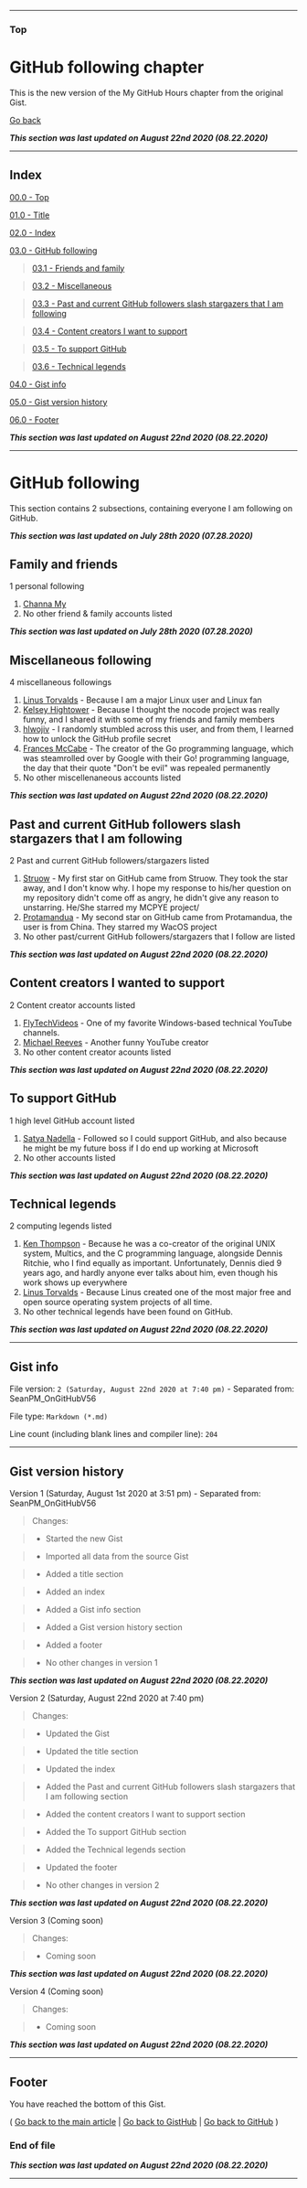 
***

### Top

# GitHub following chapter

This is the new version of the My GitHub Hours chapter from the original Gist.

[Go back](https://gist.github.com/seanpm2001/7e40a0e13c066a57577d8200b1afc6a3#My-GitHub-hours)

***This section was last updated on August 22nd 2020 (08.22.2020)***

***

## Index

[00.0 - Top](#Top)

[01.0 - Title](#Current-unanswered-technical-questions-chapter)

[02.0 - Index](#Index)

[03.0 - GitHub following](#GitHub-following)

> [03.1 - Friends and family](#Friends-and-family)

> [03.2 - Miscellaneous](#Miscellaneous-following)

> [03.3 - Past and current GitHub followers slash stargazers that I am following](#Past-and-current-GitHub-followers-slash-stargazers-that-I-am-following)

> [03.4 - Content creators I want to support](#Content-creators-I-want-to-support)

> [03.5 - To support GitHub](#To-support-GitHub)

> [03.6 - Technical legends](#Technical-legends)

[04.0 - Gist info](#Gist-info)

[05.0 - Gist version history](#Gist-version-history)

[06.0 - Footer](#Footer)

***This section was last updated on August 22nd 2020 (08.22.2020)***

***


# GitHub following

This section contains 2 subsections, containing everyone I am following on GitHub.

***This section was last updated on July 28th 2020 (07.28.2020)***

## Family and friends

1 personal following

1. [Channa My](https://github.com/channa-my)
2. No other friend & family accounts listed

***This section was last updated on July 28th 2020 (07.28.2020)***

## Miscellaneous following

4 miscellaneous followings

1. [Linus Torvalds](https://github.com/torvalds) - Because I am a major Linux user and Linux fan
2. [Kelsey Hightower](https://github.com/kelseyhightower) - Because I thought the nocode project was really funny, and I shared it with some of my friends and family members
3. [hlwojiv](https://github.com/hlwojiv) - I randomly stumbled across this user, and from them, I learned how to unlock the GitHub profile secret
4. [Frances McCabe](https://github.com/fgmccabe) - The creator of the Go programming language, which was steamrolled over by Google with their Go! programming language, the day that their quote "Don't be evil" was repealed permanently
5. No other miscellenaneous accounts listed

***This section was last updated on August 22nd 2020 (08.22.2020)***

## Past and current GitHub followers slash stargazers that I am following

2 Past and current GitHub followers/stargazers listed

1. [Struow](https://github.com/Struow) - My first star on GitHub came from Struow. They took the star away, and I don't know why. I hope my response to his/her question on my repository didn't come off as angry, he didn't give any reason to unstarring. He/She starred my MCPYE project/
2. [Protamandua](https://github.com/Protamandua) - My second star on GitHub came from Protamandua, the user is from China. They starred my WacOS project
3. No other past/current GitHub followers/stargazers that I follow are listed

***This section was last updated on August 22nd 2020 (08.22.2020)***

## Content creators I wanted to support

2 Content creator accounts listed

1. [FlyTechVideos](https://github.com/FlyTechVideos) - One of my favorite Windows-based technical YouTube channels.
2. [Michael Reeves](https://github.com/michaelreeves08) - Another funny YouTube creator
3. No other content creator acounts listed

***This section was last updated on August 22nd 2020 (08.22.2020)***

## To support GitHub

1 high level GitHub account listed

1. [Satya Nadella](https://github.com/satyanadella) - Followed so I could support GitHub, and also because he might be my future boss if I do end up working at Microsoft
2. No other accounts listed

***This section was last updated on August 22nd 2020 (08.22.2020)***

## Technical legends

2 computing legends listed

1. [Ken Thompson](https://github.com/ken) - Because he was a co-creator of the original UNIX system, Multics, and the C programming language, alongside Dennis Ritchie, who I find equally as important. Unfortunately, Dennis died 9 years ago, and hardly anyone ever talks about him, even though his work shows up everywhere
2. [Linus Torvalds](https://github.com/torvalds) - Because Linus created one of the most major free and open source operating system projects of all time.
3. No other technical legends have been found on GitHub.

***This section was last updated on August 22nd 2020 (08.22.2020)***

***

## Gist info

File version: `2 (Saturday, August 22nd 2020 at 7:40 pm)` - Separated from: SeanPM_OnGitHubV56

File type: `Markdown (*.md)`

Line count (including blank lines and compiler line): `204`

***

## Gist version history

Version 1 (Saturday, August 1st 2020 at 3:51 pm) - Separated from: SeanPM_OnGitHubV56

> Changes:

> * Started the new Gist

> * Imported all data from the source Gist

> * Added a title section

> * Added an index

> * Added a Gist info section

> * Added a Gist version history section

> * Added a footer

> * No other changes in version 1

***This section was last updated on August 22nd 2020 (08.22.2020)***

Version 2 (Saturday, August 22nd 2020 at 7:40 pm)

> Changes:

> * Updated the Gist

> * Updated the title section

> * Updated the index

> * Added the Past and current GitHub followers slash stargazers that I am following section

> * Added the content creators I want to support section

> * Added the To support GitHub section

> * Added the Technical legends section

> * Updated the footer

> * No other changes in version 2

***This section was last updated on August 22nd 2020 (08.22.2020)***

Version 3 (Coming soon)

> Changes:

> * Coming soon

***This section was last updated on August 22nd 2020 (08.22.2020)***

Version 4 (Coming soon)

> Changes:

> * Coming soon

***This section was last updated on August 22nd 2020 (08.22.2020)***

***

## Footer

You have reached the bottom of this Gist.

( [Go back to the main article](https://gist.github.com/seanpm2001/7e40a0e13c066a57577d8200b1afc6a3#GitHub-following) | [Go back to GistHub](https://gist.github.com/) | [Go back to GitHub](https://github.com/) )

### End of file

***This section was last updated on August 22nd 2020 (08.22.2020)***

***
